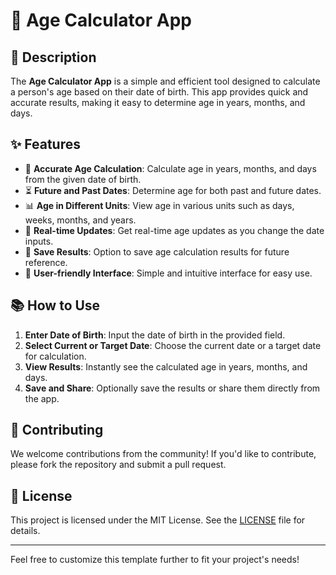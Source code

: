 # 🎂 Age Calculator App

## 🚀 Description

The **Age Calculator App** is a simple and efficient tool designed to calculate a person's age based on their date of birth. This app provides quick and accurate results, making it easy to determine age in years, months, and days.

## ✨ Features

- 📅 **Accurate Age Calculation**: Calculate age in years, months, and days from the given date of birth.
- ⏳ **Future and Past Dates**: Determine age for both past and future dates.
- 📊 **Age in Different Units**: View age in various units such as days, weeks, months, and years.
- 🔄 **Real-time Updates**: Get real-time age updates as you change the date inputs.
- 💾 **Save Results**: Option to save age calculation results for future reference.
- 👥 **User-friendly Interface**: Simple and intuitive interface for easy use.

## 📚 How to Use

1. **Enter Date of Birth**: Input the date of birth in the provided field.
2. **Select Current or Target Date**: Choose the current date or a target date for calculation.
3. **View Results**: Instantly see the calculated age in years, months, and days.
4. **Save and Share**: Optionally save the results or share them directly from the app.

## 🤝 Contributing

We welcome contributions from the community! If you'd like to contribute, please fork the repository and submit a pull request.

## 📄 License

This project is licensed under the MIT License. See the [LICENSE](LICENSE) file for details.


---

Feel free to customize this template further to fit your project's needs!
